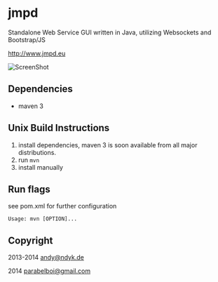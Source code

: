 jmpd
====

Standalone Web Service GUI written in Java, utilizing Websockets and Bootstrap/JS

http://www.jmpd.eu

![ScreenShot](http://www.jmpd.eu/)

Dependencies
------------
 - maven 3

Unix Build Instructions
-----------------------

1. install dependencies, maven 3 is soon available from all major distributions.
2. run ```mvn```
3. install manually

Run flags
---------

see pom.xml for further configuration

```
Usage: mvn [OPTION]...
```


Copyright
---------

2013-2014 <andy@ndyk.de>

2014 <parabelboi@gmail.com>
